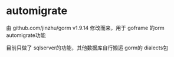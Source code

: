 # automigrate

由 github.com/jinzhu/gorm v1.9.14 修改而来，用于 goframe 的orm automigrate功能


目前只做了 sqlserver的功能，其他数据库自行搬运 gorm的 dialects包